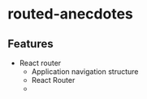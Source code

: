 # routed-anecdotes

## Features

- React router
  - Application navigation structure
  - React Router
  - 